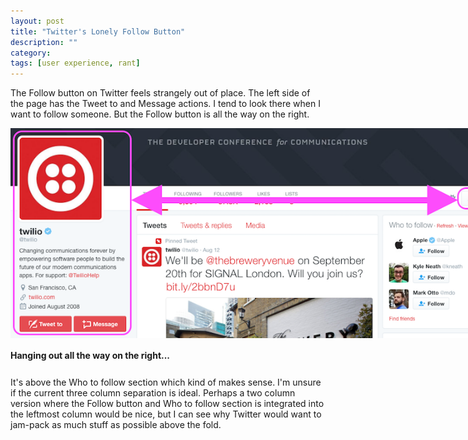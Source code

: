 ```yaml
---
layout: post
title: "Twitter's Lonely Follow Button"
description: ""
category: 
tags: [user experience, rant]
---
```


The Follow button on Twitter feels strangely out of place. The left side of the page has the Tweet to and Message actions. I tend to look there when I want to follow someone. But the Follow button is all the way on the right.

<div>
	<img class="rounded-corners" style="max-width: 800px; border: 0px;" src="/assets/images/posts/2016-08-22/follow.png"/>
	<p class="caption-text" style="line-height: 1.5em; margin-bottom: 24px;"><strong>Hanging out all the way on the right...</strong></p>
</div>

It's above the Who to follow section which kind of makes sense. I'm unsure if the current three column separation is ideal. Perhaps a two column version where the Follow button and Who to follow section is integrated into the leftmost column would be nice, but I can see why Twitter would want to jam-pack as much stuff as possible above the fold.
